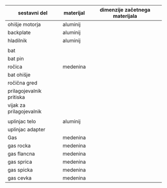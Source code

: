 | sestavni del                  | materijal | dimenzije začetnega materijala |
|-------------------------------|-----------|--------------------------------|
| ohišje motorja                | aluminij  |                                |
| backplate                     | aluminij  |                                |
| hladilnik                     | aluminij  |                                |
|                               |           |                                |
| bat                           |           |                                |
| bat pin                       |           |                                |
| ročica                        | medenina  |                                |
| bat ohišje                    |           |                                |
| ročična gred                  |           |                                |
| prilagojevalnik pritiska      |           |                                |
| vijak za prilagojevalnik      |           |                                |
|                               |           |                                |
| uplinjac telo                 | aluminij  |                                |
| uplinjac adapter              |           |                                |
| Gas                           | medenina  |                                |
| gas rocka                     | medenina  |                                |
| gas flancna                   | medenina  |                                |
| gas sprica                    | medenina  |                                |
| gas spicka                    | medenina  |                                |
| gas cevka                     | medenina  |                                |
